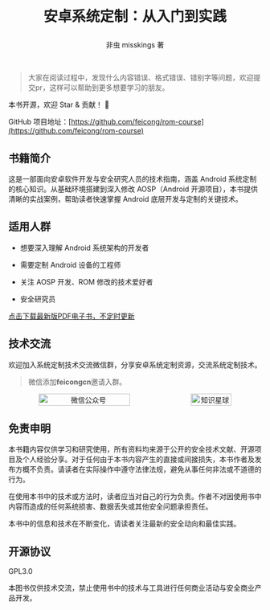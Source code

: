 # <p align="center">安卓系统定制：从入门到实践</p>

<p align="center">非虫 misskings 著</p>

<div style="page-break-before:always">&nbsp;</div>
<p></p>

> 大家在阅读过程中，发现什么内容错误、格式错误、错别字等问题，欢迎提交pr，这样可以帮助到更多想要学习的朋友。

本书开源，欢迎 Star & 贡献！ 🚀

GitHub 项目地址：[https://github.com/feicong/rom-course](https://github.com/feicong/rom-course)

## 书籍简介

这是一部面向安卓软件开发与安全研究人员的技术指南，涵盖 Android 系统定制的核心知识。从基础环境搭建到深入修改 AOSP（Android 开源项目），本书提供清晰的实战案例，帮助读者快速掌握 Android 底层开发与定制的关键技术。

## 适用人群

- 想要深入理解 Android 系统架构的开发者

- 需要定制 Android 设备的工程师

- 关注 AOSP 开发、ROM 修改的技术爱好者

- 安全研究员

[点击下载最新版PDF电子书，不定时更新](https://t.zsxq.com/mBLwU)

## 技术交流

欢迎加入系统定制技术交流微信群，分享安卓系统定制资源，交流系统定制技术。

> 微信添加**feicongcn**邀请入群。

<div align="center" style="display: flex; justify-content: space-between; max-width: 1200px;">
	<img src="https://github.com/user-attachments/assets/e1bdaf8f-a372-4a60-b9de-b3a7d2ec68d0" alt="微信公众号" width="60%" style="max-width: 600px;">
 	<img src="https://github.com/user-attachments/assets/e6eecc6b-2d42-4ecf-9380-605121c7dcc9" alt="知识星球" width="40%" style="max-width: 400px;">
</div>

## 免责申明

本书籍内容仅供学习和研究使用，所有资料均来源于公开的安全技术文献、开源项目及个人经验分享。对于任何由于本书内容产生的直接或间接损失，本书作者及发布方概不负责。请读者在实际操作中遵守法律法规，避免从事任何非法或不道德的行为。

在使用本书中的技术或方法时，读者应当对自己的行为负责。作者不对因使用书中内容而造成的任何系统损害、数据丢失或其他安全问题承担责任。

本书中的信息和技术在不断变化，请读者关注最新的安全动向和最佳实践。

## 开源协议

GPL3.0

本图书仅供技术交流，禁止使用书中的技术与工具进行任何商业活动与安全商业产品开发。
